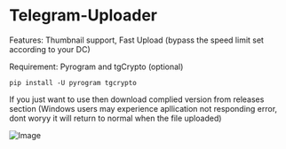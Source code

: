 # Telegram-Uploader

Features: Thumbnail support, Fast Upload (bypass the speed limit set according to your DC)

Requirement: Pyrogram and tgCrypto (optional)

```
pip install -U pyrogram tgcrypto
```

If you just want to use then download complied version from releases section
(Windows users may experience apllication not responding error, dont woryy it will return to normal when the file uploaded)

![Image](https://user-images.githubusercontent.com/87369440/167181402-ae875b6b-db75-4345-a020-fc4d6610c873.png)
